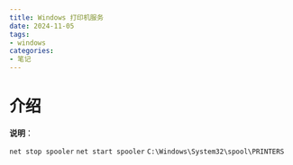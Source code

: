 ```yaml
---
title: Windows 打印机服务
date: 2024-11-05
tags:
- windows
categories:
- 笔记
---
```


# 介绍

<!-- more -->
**说明**：

`net stop spooler`
`net start spooler`
`C:\Windows\System32\spool\PRINTERS`
